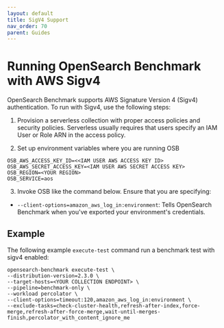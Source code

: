 ```yaml
---
layout: default
title: SigV4 Support
nav_order: 70
parent: Guides
---
```


# Running OpenSearch Benchmark with AWS Sigv4 

OpenSearch Benchmark supports AWS Signature Version 4 (Sigv4) authentication. To run with Sigv4, use the following steps:

1. Provision a serverless collection with proper access policies and security policies. Serverless usually requires that users specify an IAM User or Role ARN in the access policy.

2. Set up environment variables where you are running OSB
```
OSB_AWS_ACCESS_KEY_ID=<<IAM USER AWS ACCESS KEY ID>
OSB_AWS_SECRET_ACCESS_KEY=<IAM USER AWS SECRET ACCESS KEY>
OSB_REGION=<YOUR REGION>
OSB_SERVICE=aos
```

3. Invoke OSB like the command below. Ensure that you are specifying:

- `--client-options=amazon_aws_log_in:environment`: Tells OpenSearch Benchmark when you've exported your environment's credentials.

## Example

The following example `execute-test` command run a benchmark test with sigv4 enabled:
```
opensearch-benchmark execute-test \
--distribution-version=2.3.0 \
--target-hosts=<YOUR COLLECTION ENDPOINT> \
--pipeline=benchmark-only \
--workload percolator \
--client-options=timeout:120,amazon_aws_log_in:environment \
--exclude-tasks=check-cluster-health,refresh-after-index,force-merge,refresh-after-force-merge,wait-until-merges-finish,percolator_with_content_ignore_me
```